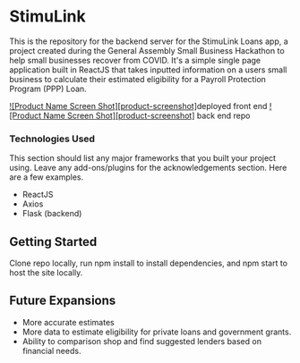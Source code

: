 # StimuLink

This is the repository for the backend server for the StimuLink Loans app, a project created during the General Assembly Small Business Hackathon to help small businesses recover from COVID. It's a simple single page application built in ReactJS that takes inputted information on a users small business to calculate their estimated eligibility for a
Payroll Protection Program (PPP) Loan.

[![Product Name Screen Shot][product-screenshot]](https://example.com)deployed front end
[![Product Name Screen Shot][product-screenshot]](https://example.com) back end repo

### Technologies Used

This section should list any major frameworks that you built your project using. Leave any add-ons/plugins for the acknowledgements section. Here are a few examples.
* ReactJS
* Axios
* Flask (backend)

## Getting Started

Clone repo locally, run npm install to install dependencies, and npm start to host the site locally.

## Future Expansions

* More accurate estimates
* More data to estimate eligibility for private loans and government grants.
* Ability to comparison shop and find suggested lenders based on financial needs.
